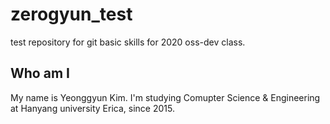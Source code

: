 # zerogyun_test
test repository for git basic skills for 2020 oss-dev class.

## Who am I
My name is Yeonggyun Kim.
I'm studying Comupter Science & Engineering at Hanyang university Erica, since 2015.